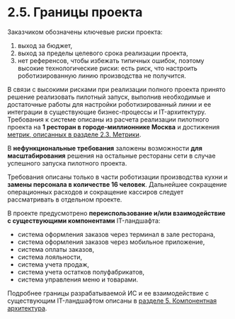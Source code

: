 # 2.5. Границы проекта

Заказчиком обозначены ключевые риски проекта:
  1) выход за бюджет, 
  2) выход за пределы целевого срока реализации проекта,
  3) нет референсов, чтобы избежать типичных ошибок, поэтому высокие технологические риски: есть риск, что настроить роботизированную линию производства не получится.

В связи с высокими рисками при реализации полного проекта принято решение реализовать пилотный запуск, выполнив необходимые и достаточные работы для настройки роботизированный линии и ее интеграции в существующие бизнес-процессы и IT-архитектуру. Требования к системе описаны из расчета реализации пилотного проекта на **1 ресторан в городе-миллионнике Москва** и достижения [метрик, описанных в разделе 2.3. Метрики]. 

  [метрик, описанных в разделе 2.3. Метрики]:https://tenitilovad.github.io/otus_sa_onlyrobots/metrics/

В **нефункциональные требования** заложены возможности **для масштабирования** решения на остальные рестораны сети в случае успешного запуска пилотного проекта.

Требования описаны только в части роботизации производства кухни и **замены персонала в количестве 16 человек**. Дальнейшее сокращение операционных расходов и сокращение кассиров следует рассматривать в отдельном проекте.

В проекте предусмотрено **переиспользование и/или взаимодействие с существующими компонентами** IT-ландшафта:
  
  - система оформления заказов через терминал в зале ресторана,
  - система оформления заказов через мобильное приложение,
  - система оплаты заказов,
  - система лояльности,
  - система учета продаж,
  - система учета остатков полуфабрикатов,
  - система управления меню и товарами.

Подробнее границы разрабатываемой ИС и ее взаимодействие с существующим IT-ландшафтом описаны в [разделе 5. Компонентная архитектура].

  [разделе 5. Компонентная архитектура]:https://tenitilovad.github.io/otus_sa_onlyrobots/architecture/
